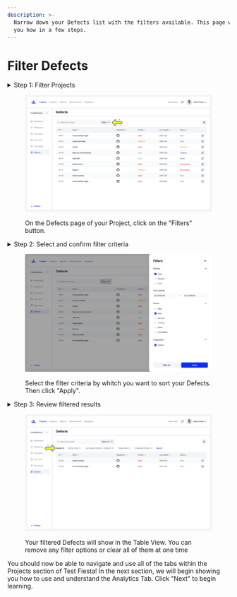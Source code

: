 ```yaml
---
description: >-
  Narrow down your Defects list with the filters available. This page will show
  you how in a few steps.
---
```


# Filter Defects

<details>

<summary>Step 1: Filter Projects</summary>

Filter your Projects by clicking the "Filters" button next to the search bar.&#x20;

</details>

<figure><img src="../../.gitbook/assets/426_Defects 7.png" alt=""><figcaption><p>On the Defects page of your Project, click on the "Filters" button.</p></figcaption></figure>

<details>

<summary>Step 2: Select and confirm filter criteria</summary>

Once the sidebar for filters is opened. Select the filter criteria you wish to view for all of your defects. Hit "Apply" to confirm your selections or "Clear All" to revert any selections.&#x20;

</details>

<figure><img src="../../.gitbook/assets/425_Defects 07 - Filters.png" alt=""><figcaption><p>Select the filter criteria by whitch you want to sort your Defects. Then click "Apply".</p></figcaption></figure>

<details>

<summary>Step 3: Review filtered results</summary>

Review the filtered results of your search. You can clear any filter criteria by clicking the "X" icon next to them, or "Clear all" to clear all of them at once.&#x20;

</details>

<figure><img src="../../.gitbook/assets/427_Defects 08 - Filtered.png" alt=""><figcaption><p>Your filtered Defects will show in the Table View. You can remove any filter options or clear all of them at one time</p></figcaption></figure>

You should now be able to navigate and use all of the tabs within the Projects section of Test Fiesta! In the next section, we will begin showing you how to use and understand the Analytics Tab. Click "Next" to begin learning.&#x20;
